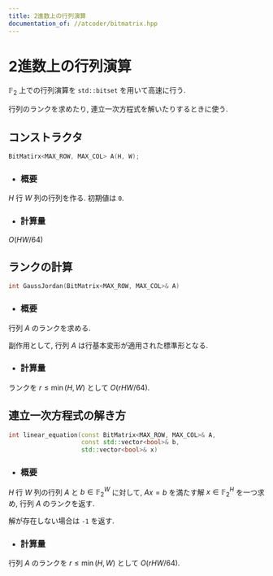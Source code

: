 ```yaml
---
title: 2進数上の行列演算
documentation_of: //atcoder/bitmatrix.hpp
---
```


# 2進数上の行列演算

$\mathbb{F}_2$ 上での行列演算を `std::bitset` を用いて高速に行う.

行列のランクを求めたり, 連立一次方程式を解いたりするときに使う.

## コンストラクタ

```cpp
BitMatirx<MAX_ROW, MAX_COL> A(H, W);
```

- ### 概要

$H$ 行 $W$ 列の行列を作る. 初期値は `0`.

- ### 計算量

$O(HW/64)$

## ランクの計算

```cpp
int GaussJordan(BitMatrix<MAX_ROW, MAX_COL>& A)
```

- ### 概要

行列 $A$ のランクを求める.

副作用として, 行列 $A$ は行基本変形が適用された標準形となる.

- ### 計算量
 
ランクを $r \le \min(H,W)$ として $O(rHW/64)$.

## 連立一次方程式の解き方
```cpp
int linear_equation(const BitMatrix<MAX_ROW, MAX_COL>& A, 
                    const std::vector<bool>& b,
                    std::vector<bool>& x)
```

- ### 概要

$H$ 行 $W$ 列の行列 $A$ と $b \in \mathbb{F}_2^W$ に対して,
$Ax = b$ を満たす解 $x \in \mathbb{F}_2^H$ を一つ求め, 行列 $A$ のランクを返す.

解が存在しない場合は `-1` を返す.

- ### 計算量

行列 $A$ のランクを $r \le \min(H,W)$ として $O(rHW/64)$.
